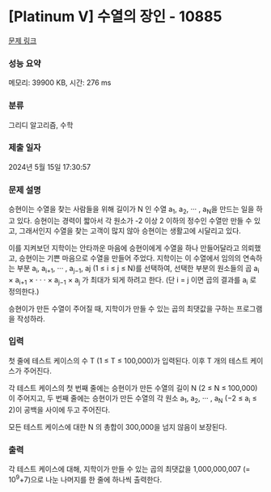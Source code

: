 # [Platinum V] 수열의 장인 - 10885 

[문제 링크](https://www.acmicpc.net/problem/10885) 

### 성능 요약

메모리: 39900 KB, 시간: 276 ms

### 분류

그리디 알고리즘, 수학

### 제출 일자

2024년 5월 15일 17:30:57

### 문제 설명

<p>승현이는 수열을 찾는 사람들을 위해 길이가 N 인 수열 a<sub>1</sub>, a<sub>2</sub>, ··· , a<sub>N</sub>을 만드는 일을 하고 있다. 승현이는 경력이 짧아서 각 원소가 -2 이상 2 이하의 정수인 수열만 만들 수 있고, 그래서인지 수열을 찾는 고객이 많지 않아 승현이는 생활고에 시달리고 있다.</p>

<p>이를 지켜보던 지학이는 안타까운 마음에 승현이에게 수열을 하나 만들어달라고 의뢰했고, 승현이는 기쁜 마음으로 수열을 만들어 주었다. 지학이는 이 수열에서 임의의 연속하는 부분 a<sub>i</sub>, a<sub>i+1</sub>, ··· , a<sub>j−1</sub>, aj (1 ≤ i ≤ j ≤ N)를 선택하여, 선택한 부분의 원소들의 곱 a<sub>i</sub> × a<sub>i+1</sub> × · · · × a<sub>j−1</sub> × a<sub>j</sub> 가 최대가 되게 하려고 한다. (단 i = j 이면 곱의 결과를 a<sub>i</sub> 로 정의한다.)</p>

<p>승현이가 만든 수열이 주어질 때, 지학이가 만들 수 있는 곱의 최댓값을 구하는 프로그램을 작성하라.</p>

### 입력 

 <p>첫 줄에 테스트 케이스의 수 T (1 ≤ T ≤ 100,000)가 입력된다. 이후 T 개의 테스트 케이스가 주어진다.</p>

<p>각 테스트 케이스의 첫 번째 줄에는 승현이가 만든 수열의 길이 N (2 ≤ N ≤ 100,000)이 주어지고, 두 번째 줄에는 승현이가 만든 수열의 각 원소 a<sub>1</sub>, a<sub>2</sub>, ··· , a<sub>N</sub> (−2 ≤ a<sub>i</sub> ≤ 2)이 공백을 사이에 두고 주어진다.</p>

<p>모든 테스트 케이스에 대한 N 의 총합이 300,000을 넘지 않음이 보장된다.</p>

### 출력 

 <p>각 테스트 케이스에 대해, 지학이가 만들 수 있는 곱의 최댓값을 1,000,000,007 (= 10<sup>9</sup>+7)으로 나눈 나머지를 한 줄에 하나씩 출력한다.</p>

